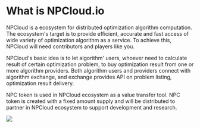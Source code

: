 # What is NPCloud.io

NPCloud is a ecosystem for distributed optimization algorithm computation.
The ecosystem's target is to provide efficient, accurate and fast access of
wide variety of optimization algorithm as a service. To achieve this, NPCloud
will need contributors and players like you.

NPCloud's basic idea is to let algorithm' users, whoever need to calculate
result of certain optimization problem, to buy optimization result from
 one or more algorithm providers. Both algorithm users and providers connect with algorithm
 exchange, and exchange provides API on problem listing, optimization result
 delivery.


 NPC token is used in NPCloud ecosystem as a value transfer tool. NPC token
 is created with a fixed amount supply and will be  distributed to
 partner in NPCloud ecosystem to support development and research.

![](http://npcloud.io/assets/images/system_arch.png)
